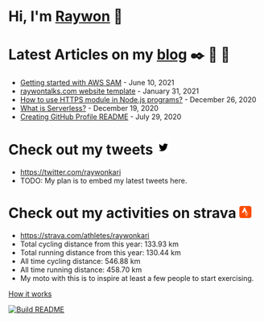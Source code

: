 # Hi, I'm [Raywon](https://raywonkari.com) :wave:

# Latest Articles on my [blog](https://raywontalks.com) :black_nib: :file_folder: :paperclip:
* [Getting started with AWS SAM](https://raywontalks.com/aws-sam/) - June 10, 2021
* [raywontalks.com website template](https://raywontalks.com/blog-template/) - January 31, 2021
* [How to use HTTPS module in Node.js programs?](https://raywontalks.com/nodejs-https/) - December 26, 2020
* [What is Serverless?](https://raywontalks.com/serverless/) - December 19, 2020
* [Creating GitHub Profile README](https://raywontalks.com/github-profile-readme/) - July 29, 2020
# Check out my tweets ![logo](https://github.com/raywonkari/raywonkari/blob/master/logo/twitter.png)
* https://twitter.com/raywonkari
* TODO: My plan is to embed my latest tweets here.
# Check out my activities on strava ![logo](https://github.com/raywonkari/raywonkari/blob/master/logo/strava.png)
* https://strava.com/athletes/raywonkari
* Total cycling distance from this year: 133.93 km
* Total running distance from this year: 130.44 km
* All time cycling distance: 546.88 km
* All time running distance: 458.70 km
* My moto with this is to inspire at least a few people to start exercising.

[How it works](https://github.com/raywonkari/raywonkari/blob/master/HOW_IT_WORKS.md)

<a href='https://github.com/raywonkari/raywonkari/actions'><img src='https://github.com/raywonkari/raywonkari/workflows/Build%20README/badge.svg' alt='Build README'></a>
